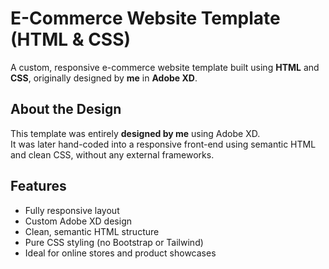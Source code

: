 # E-Commerce Website Template (HTML & CSS)

A custom, responsive e-commerce website template built using **HTML** and **CSS**, originally designed by **me** in **Adobe XD**.

## About the Design

This template was entirely **designed by me** using Adobe XD.  
It was later hand-coded into a responsive front-end using semantic HTML and clean CSS, without any external frameworks.

## Features

- Fully responsive layout
- Custom Adobe XD design
- Clean, semantic HTML structure
- Pure CSS styling (no Bootstrap or Tailwind)
- Ideal for online stores and product showcases
